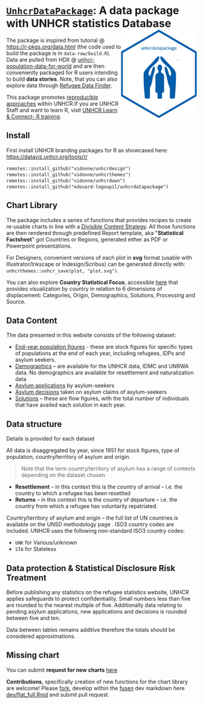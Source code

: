 # [`UnhcrDataPackage`](https://unhcr.github.io/unhcrdatapackage/docs/): A data package with UNHCR statistics Database <img src="man/figures/logo.png" width="200" align="right" />


The package is inspired from tutorial @ https://r-pkgs.org/data.html (the code used to build the package is in `data-raw/build.R`). Data are pulled from HDX @ [unhcr-population-data-for-world](https://data.humdata.org/dataset/unhcr-population-data-for-world) and are then conveniently packaged for R users intending to build __data stories__. Note, that you can also explore data through  [Refugee Data Finder](https://www.unhcr.org/refugee-statistics/).


This package promotes [reproducible approaches](https://unhcr-americas.github.io/reproducibility) within UNHCR.If you are UNHCR Staff and want to learn R, visit [UNHCR Learn & Connect- R training](https://unhcr.csod.com/ui/lms-learner-playlist/PlaylistDetails?playlistId=e90e2279-e3a4-4ef2-8b74-757f91d224b2).

## Install
First install UNHCR branding packages for R as showcased here: https://dataviz.unhcr.org/tools/r/

```{r}
remotes::install_github("vidonne/unhcrdesign")
remotes::install_github("vidonne/unhcrthemes")
remotes::install_github("vidonne/unhcrdown")
remotes::install_github("edouard-legoupil/unhcrdatapackage")
```

## Chart Library

The package includes a series of functions that provides recipes to create re-usable charts in line with a [Divisible Content Strategy](https://www.columnfivemedia.com/divisible-content-strategy-gives-brand-less/). All those functions are then rendered through predefined Report template, aka "__Statistical Factsheet__" got Countries or Regions, generated either as PDF or Powerpoint presentations.

For Designers, convenient versions of each plot in __svg__ format (usable with Illustrator/Inkscape or Indesign/Scribus) can be generated directly  with: `unhcrthemes::unhcr_save(plot, "plot.svg")`.

You can also explore __Country Statistical Focus__, accessible [here](CountryFocus.html) that provides visualization by country in relation to 6 dimensions of displacement:  Categories, Origin, Demographics, Solutions, Processing and Source.   


## Data Content

The data presented in this website consists of the following dataset:

 *  [End-year population figures](reference/end_year_population_totals.html) - these are stock figures for specific types of populations at the end of each year, including refugees, IDPs and asylum seekers.
 *  [Demographics](reference/demographics.html) – are available for the UNHCR data, IDMC and UNRWA data. No demographics are available for resettlement and naturalization data
 *  [Asylum applications](reference/asylum_applications.html) by asylum-seekers
 *  [Asylum decisions](reference/asylum_decisions.html) taken on asylum claims of asylum-seekers
 *  [Solutions](reference/solutions.html) – these are flow figures, with the total number of individuals that have availed each solution in each year.
 

## Data structure

Details is provided for each dataset

All data is disaggregated by year, since 1951 for stock figures, type of population, country/territory of asylum and origin. 

> Note that the term country/territory of asylum has a range of contexts depending on the dataset chosen

 *   __Resettlement__ – in this context this is the country of arrival – i.e. the country to which a refugee has been resettled
 *   __Returns__ – in this context this is the country of departure – i.e. the country from which a refugee has voluntarily repatriated.
 
Country/territory of asylum and origin – the full list of UN countries is available on the UNSD methodology page . ISO3 country codes are included. UNHCR uses the following non-standard ISO3 country codes:  

 *   `UNK` for Various/unknown  
 *   `STA` for Stateless  

## Data protection & Statistical Disclosure Risk Treatment

Before publishing any statistics on the refugee statistics website, UNHCR applies safeguards to protect confidentiality. Small numbers less than five are rounded to the nearest multiple of five. Additionally data relating to pending asylum applications, new applications and decisions is rounded between five and ten.

Data between tables remains additive therefore the totals should be considered approximations. 



## Missing chart

You can submit __request for new charts__ [here](https://github.com/Edouard-Legoupil/unhcrdatapackage/issues/new)

__Contributions__, specifically creation of new functions for the chart library are welcome! Please [fork](https://github.com/Edouard-Legoupil/unhcrdatapackage), develop within the [fusen](https://thinkr-open.github.io/fusen/index.html) dev markdown here [dev/flat_full.Rmd](https://github.com/Edouard-Legoupil/unhcrdatapackage/blob/master/dev/flat_full.Rmd) and submit pull request.
